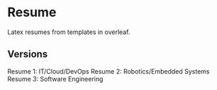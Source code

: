 # Resume

Latex resumes from templates in overleaf.

## Versions

Resume 1: IT/Cloud/DevOps
Resume 2: Robotics/Embedded Systems
Resume 3: Software Engineering
